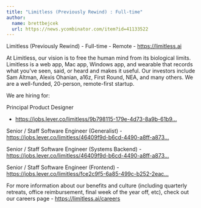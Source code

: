 ```yaml
---
title: "Limitless (Previously Rewind) : Full-time"
author:
  name: brettbejcek
  url: https://news.ycombinator.com/item?id=41133522
---
```

Limitless (Previously Rewind) - Full-time - Remote - <a href="https:&#x2F;&#x2F;limitless.ai" rel="nofollow">https:&#x2F;&#x2F;limitless.ai</a>

At Limitless, our vision is to free the human mind from its biological limits. Limitless is a web app, Mac app, Windows app, and wearable that records what you&#x27;ve seen, said, or heard and makes it useful. Our investors include Sam Altman, Alexis Ohanian, a16z, First Round, NEA, and many others. We are a well-funded, 20-person, remote-first startup.

We are hiring for:

Principal Product Designer
 - <a href="https:&#x2F;&#x2F;jobs.lever.co&#x2F;limitless&#x2F;9b798115-179e-4d73-8a9b-61b93e08830c" rel="nofollow">https:&#x2F;&#x2F;jobs.lever.co&#x2F;limitless&#x2F;9b798115-179e-4d73-8a9b-61b9...</a>

Senior &#x2F; Staff Software Engineer (Generalist) - <a href="https:&#x2F;&#x2F;jobs.lever.co&#x2F;limitless&#x2F;46409f9d-b6cd-4490-a8ff-a873b142ee01" rel="nofollow">https:&#x2F;&#x2F;jobs.lever.co&#x2F;limitless&#x2F;46409f9d-b6cd-4490-a8ff-a873...</a>

Senior &#x2F; Staff Software Engineer (Systems Backend) - <a href="https:&#x2F;&#x2F;jobs.lever.co&#x2F;limitless&#x2F;46409f9d-b6cd-4490-a8ff-a873b142ee01" rel="nofollow">https:&#x2F;&#x2F;jobs.lever.co&#x2F;limitless&#x2F;46409f9d-b6cd-4490-a8ff-a873...</a>

Senior &#x2F; Staff Software Engineer (Frontend) - <a href="https:&#x2F;&#x2F;jobs.lever.co&#x2F;limitless&#x2F;fce2c9f5-6a85-499c-b252-2eace8b57e46" rel="nofollow">https:&#x2F;&#x2F;jobs.lever.co&#x2F;limitless&#x2F;fce2c9f5-6a85-499c-b252-2eac...</a>

For more information about our benefits and culture (including quarterly retreats, office reimbursement, final week of the year off, etc), check out our careers page - <a href="https:&#x2F;&#x2F;limitless.ai&#x2F;careers" rel="nofollow">https:&#x2F;&#x2F;limitless.ai&#x2F;careers</a>

